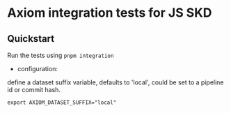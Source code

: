 # Axiom integration tests for JS SKD

## Quickstart

Run the tests using `pnpm integration`

- configuration:

define a dataset suffix variable, defaults to 'local', could be set to a pipeline id or commit hash.

```shell
export AXIOM_DATASET_SUFFIX="local"
```
